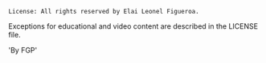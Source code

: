     License: All rights reserved by Elai Leonel Figueroa.
Exceptions for educational and video content are described in the LICENSE file.

'By FGP'